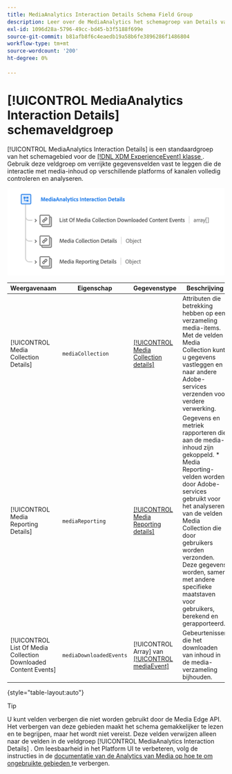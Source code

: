 ```yaml
---
title: MediaAnalytics Interaction Details Schema Field Group
description: Leer over de MediaAnalytics het schemagroep van Details van de Interactie.
exl-id: 1096d28a-5796-49cc-bd45-b3f5188f699e
source-git-commit: b81afb8f6c4eaedb19a58b6fe3896286f1486804
workflow-type: tm+mt
source-wordcount: '200'
ht-degree: 0%

---
```


# [!UICONTROL MediaAnalytics Interaction Details] schemaveldgroep

[!UICONTROL MediaAnalytics Interaction Details] is een standaardgroep van het schemagebied voor de [[!DNL XDM ExperienceEvent]  klasse ](../../classes/experienceevent.md). Gebruik deze veldgroep om verrijkte gegevensvelden vast te leggen die de interactie met media-inhoud op verschillende platforms of kanalen volledig controleren en analyseren.

![ het schemadiagram van A van de [!UICONTROL MediaAnalytics Interaction Details] groep van het schemagebied.](../../images/field-groups/mediaanalytics-interaction.png)

| Weergavenaam | Eigenschap | Gegevenstype | Beschrijving |
|---| --- | --- | --- |
| [!UICONTROL Media Collection Details] | `mediaCollection` | [[!UICONTROL Media Collection details]](../../data-types/media-collection-details.md) | Attributen die betrekking hebben op een verzameling media-items. Met de velden Media Collection kunt u gegevens vastleggen en naar andere Adobe-services verzenden voor verdere verwerking. |
| [!UICONTROL Media Reporting Details] | `mediaReporting` | [[!UICONTROL Media Reporting details]](../../data-types/media-reporting-details.md) | Gegevens en metriek rapporteren die aan de media-inhoud zijn gekoppeld. * Media Reporting-velden worden door Adobe-services gebruikt voor het analyseren van de velden Media Collection die door gebruikers worden verzonden. Deze gegevens worden, samen met andere specifieke maatstaven voor gebruikers, berekend en gerapporteerd. |
| [!UICONTROL List Of Media Collection Downloaded Content Events] | `mediaDownloadedEvents` | [!UICONTROL Array] van [[!UICONTROL mediaEvent]](../../data-types/media-event-information.md) | Gebeurtenissen die het downloaden van inhoud in de media-verzameling bijhouden. |

{style="table-layout:auto"}

>[!TIP]
>
>U kunt velden verbergen die niet worden gebruikt door de Media Edge API. Het verbergen van deze gebieden maakt het schema gemakkelijker te lezen en te begrijpen, maar het wordt niet vereist. Deze velden verwijzen alleen naar de velden in de veldgroep [!UICONTROL MediaAnalytics Interaction Details] . Om leesbaarheid in het Platform UI te verbeteren, volg de instructies in de [ documentatie van de Analytics van Media op hoe te om ongebruikte gebieden ](https://experienceleague.adobe.com/docs/media-analytics/using/implementation/edge-recommended/media-edge-sdk/implementation-edge.html#set-up-the-schema-in-adobe-experience-platform) te verbergen.

<!-- 
>[!NOTE]
>
>Schemas contain fields that are not used in every context or situation. They provide a potential blueprint to map an object. Schemas displayed for the Media Edge API Collection or Reporting data types only portray the relevant fields. You can manually select and deselect the fields that you want to use if you intend to use a schema for the Media Edge API interaction. You can find instructions on [hiding unnecessary fields](https://experienceleague.adobe.com/docs/media-analytics/using/implementation/edge-recommended/media-edge-sdk/implementation-edge.html#set-up-the-schema-in-adobe-experience-platform) in the guide to install Media Analytics with Experience Platform Edge.
 -->
